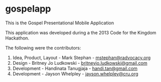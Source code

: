 gospelapp
=========

This is the Gospel Presentational Mobile Application

This application was developed during a the 2013 Code for the Kingdom Hackathon. 

The following were the contributors:

1) Idea, Product, Layout - Mark Stephan - mstephan@radvocacy.org
2) Design - Britney Jo Ludkowski - britneyjo.ludkowski@gmail.com
3) Development - Handinata Tanugjaja - handi.tan@gmail.com
4) Development - Jayson Whelpley - jayson.whelpley@cru.org
